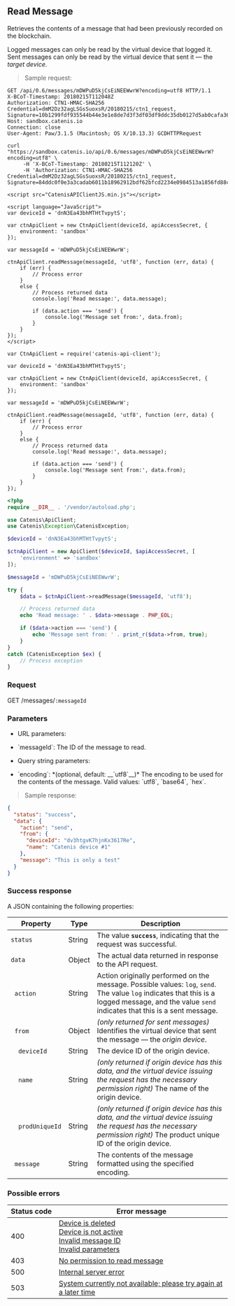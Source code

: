 ## Read Message

Retrieves the contents of a message that had been previously recorded on the blockchain.

<aside class="notice">
Logged messages can only be read by the virtual device that logged it.
</aside>

<aside class="notice">
Sent messages can only be read by the virtual device that sent it — the <i>target device</i>.
</aside>

> Sample request:

```http--raw
GET /api/0.6/messages/mDWPuD5kjCsEiNEEWwrW?encoding=utf8 HTTP/1.1
X-BCoT-Timestamp: 20180215T112048Z
Authorization: CTN1-HMAC-SHA256 Credential=dmM2Dz32agLSGsSuoxsR/20180215/ctn1_request, Signature=10b1299fdf935544b44e3e1e8de7d3f3df03df9ddc35db0127d5ab0cafa36cbb
Host: sandbox.catenis.io
Connection: close
User-Agent: Paw/3.1.5 (Macintosh; OS X/10.13.3) GCDHTTPRequest
```

```shell
curl "https://sandbox.catenis.io/api/0.6/messages/mDWPuD5kjCsEiNEEWwrW?encoding=utf8" \
     -H 'X-BCoT-Timestamp: 20180215T112120Z' \
     -H 'Authorization: CTN1-HMAC-SHA256 Credential=dmM2Dz32agLSGsSuoxsR/20180215/ctn1_request, Signature=84ddc0f0e3a3cadab6011b18962912bdf62bfcd2234e0984513a1856fd88c1c1'
```

```html--javascript
<script src="CatenisAPIClientJS.min.js"></script>

<script language="JavaScript">
var deviceId = 'dnN3Ea43bhMTHtTvpytS';

var ctnApiClient = new CtnApiClient(deviceId, apiAccessSecret, {
    environment: 'sandbox'
});

var messageId = 'mDWPuD5kjCsEiNEEWwrW';

ctnApiClient.readMessage(messageId, 'utf8', function (err, data) {
    if (err) {
        // Process error
    }
    else {
        // Process returned data
        console.log('Read message:', data.message);

        if (data.action === 'send') {
            console.log('Message set from:', data.from);
        }
    }
});
</script>
```

```javascript--node
var CtnApiClient = require('catenis-api-client');

var deviceId = 'dnN3Ea43bhMTHtTvpytS';

var ctnApiClient = new CtnApiClient(deviceId, apiAccessSecret, {
    environment: 'sandbox'
});

var messageId = 'mDWPuD5kjCsEiNEEWwrW';

ctnApiClient.readMessage(messageId, 'utf8', function (err, data) {
    if (err) {
        // Process error
    }
    else {
        // Process returned data
        console.log('Read message:', data.message);

        if (data.action === 'send') {
            console.log('Message sent from:', data.from);
        }
    }
});
```

```php
<?php
require __DIR__ . '/vendor/autoload.php';

use Catenis\ApiClient;
use Catenis\Exception\CatenisException;

$deviceId = 'dnN3Ea43bhMTHtTvpytS';

$ctnApiClient = new ApiClient($deviceId, $apiAccessSecret, [
    'environment' => 'sandbox'
]);

$messageId = 'mDWPuD5kjCsEiNEEWwrW';

try {
    $data = $ctnApiClient->readMessage($messageId, 'utf8');

    // Process returned data
    echo 'Read message: ' . $data->message . PHP_EOL;

    if ($data->action === 'send') {
        echo 'Message sent from: ' . print_r($data->from, true);
    }
}
catch (CatenisException $ex) {
    // Process exception
}
```

### Request

GET /messages/`:messageId`

### Parameters

<!-- Note: we are not using the native markdown list feature for the second level items because the generated
        HTML has no space to the following first level item -->
- URL parameters:
<ul class="parameterList">
  <li>`messageId`: The ID of the message to read.</li>
</ul>

- Query string parameters:
<ul class="parameterList">
  <li>`encoding`: *(optional, default: __`utf8`__)* The encoding to be used for the contents of the message. Valid values: `utf8`, `base64`, `hex`.</li>
</ul>

> Sample response:

```json
{
  "status": "success",
  "data": {
    "action": "send",
    "from": {
      "deviceId": "dv3htgvK7hjnKx3617Re",
      "name": "Catenis device #1"
    },
    "message": "This is only a test"
  }
}
```

### Success response

A JSON containing the following properties:

| Property | Type | Description |
| -------- | ---- | ----------- |
| `status` | String | The value **`success`**, indicating that the request was successful. |
| `data` | Object | The actual data returned in response to the API request. |
| &nbsp;&nbsp;`action` | String | Action originally performed on the message. Possible values: `log`, `send`. The value `log` indicates that this is a logged message, and the value `send` indicates that this is a sent message. |
| &nbsp;&nbsp;`from` | Object | *(only returned for sent messages)* Identifies the virtual device that sent the message — the *origin device*. |
| &nbsp;&nbsp;&nbsp;&nbsp;`deviceId` | String | The device ID of the origin device. |
| &nbsp;&nbsp;&nbsp;&nbsp;`name` | String | *(only returned if origin device has this data, and the virtual device issuing the request has the necessary permission right)* The name of the origin device. |
| &nbsp;&nbsp;&nbsp;&nbsp;`prodUniqueId` | String | *(only returned if origin device has this data, and the virtual device issuing the request has the necessary permission right)* The product unique ID of the origin device. |
| &nbsp;&nbsp;`message` | String | The contents of the message formatted using the specified encoding. |

### Possible errors

| Status&nbsp;code | Error&nbsp;message |
| ----------- | ------------- |
| 400 | <a href="#error_msg_80">Device is deleted<br><a href="#error_msg_90">Device is not active<br><a href="#error_msg_120">Invalid message ID<br><a href="#error_msg_130">Invalid parameters |
| 403 | <a href="#error_msg_180">No permission to read message |
| 500 | <a href="#error_msg_100">Internal server error |
| 503 | <a href="#error_msg_220">System currently not available; please try again at a later time |
